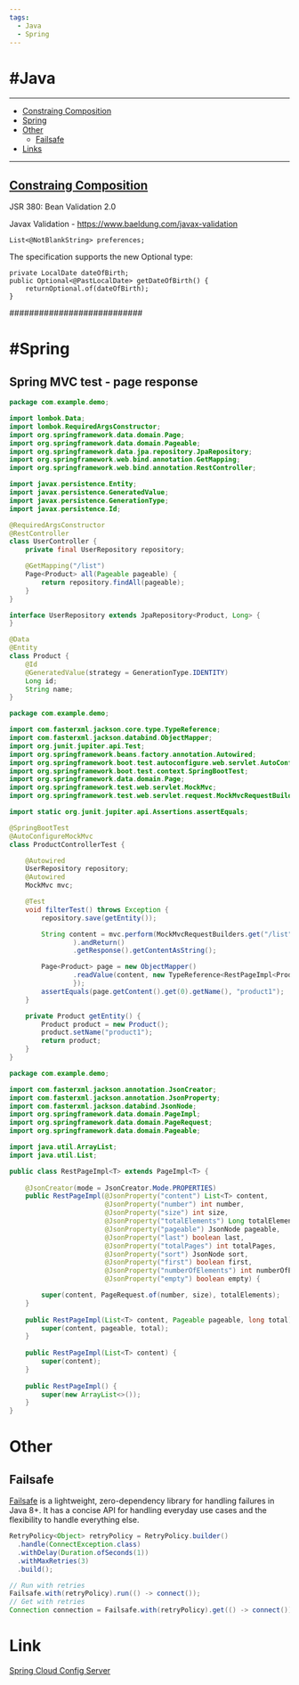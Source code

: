 ```yaml
---
tags:
  - Java
  - Spring
---
```


# #Java

---
- [Constraing Composition](#Constraining-Composition)
- [Spring](#Spring)
- [Other](#Other)
	- [Failsafe](##Failsafe)
- [Links](#Link)
---


## [Constraing Composition](https://www.baeldung.com/java-bean-validation-constraint-composition)

JSR 380: Bean Validation 2.0

Javax Validation - https://www.baeldung.com/javax-validation


```
List<@NotBlankString> preferences;
```

The specification supports the new Optional type:
```
private LocalDate dateOfBirth;
public Optional<@PastLocalDate> getDateOfBirth() {
    returnOptional.of(dateOfBirth);
}
```

###########################

# #Spring
## Spring MVC test - page response

```java
package com.example.demo;

import lombok.Data;
import lombok.RequiredArgsConstructor;
import org.springframework.data.domain.Page;
import org.springframework.data.domain.Pageable;
import org.springframework.data.jpa.repository.JpaRepository;
import org.springframework.web.bind.annotation.GetMapping;
import org.springframework.web.bind.annotation.RestController;

import javax.persistence.Entity;
import javax.persistence.GeneratedValue;
import javax.persistence.GenerationType;
import javax.persistence.Id;

@RequiredArgsConstructor
@RestController
class UserController {
    private final UserRepository repository;

    @GetMapping("/list")
    Page<Product> all(Pageable pageable) {
        return repository.findAll(pageable);
    }
}

interface UserRepository extends JpaRepository<Product, Long> {
}

@Data
@Entity
class Product {
    @Id
    @GeneratedValue(strategy = GenerationType.IDENTITY)
    Long id;
    String name;
}
```


```java
package com.example.demo;

import com.fasterxml.jackson.core.type.TypeReference;
import com.fasterxml.jackson.databind.ObjectMapper;
import org.junit.jupiter.api.Test;
import org.springframework.beans.factory.annotation.Autowired;
import org.springframework.boot.test.autoconfigure.web.servlet.AutoConfigureMockMvc;
import org.springframework.boot.test.context.SpringBootTest;
import org.springframework.data.domain.Page;
import org.springframework.test.web.servlet.MockMvc;
import org.springframework.test.web.servlet.request.MockMvcRequestBuilders;

import static org.junit.jupiter.api.Assertions.assertEquals;

@SpringBootTest
@AutoConfigureMockMvc
class ProductControllerTest {

    @Autowired
    UserRepository repository;
    @Autowired
    MockMvc mvc;

    @Test
    void filterTest() throws Exception {
        repository.save(getEntity());

        String content = mvc.perform(MockMvcRequestBuilders.get("/list")
                ).andReturn()
                .getResponse().getContentAsString();

        Page<Product> page = new ObjectMapper()
                .readValue(content, new TypeReference<RestPageImpl<Product>>() {
                });
        assertEquals(page.getContent().get(0).getName(), "product1");
    }

    private Product getEntity() {
        Product product = new Product();
        product.setName("product1");
        return product;
    }
}
```

```java
package com.example.demo;

import com.fasterxml.jackson.annotation.JsonCreator;
import com.fasterxml.jackson.annotation.JsonProperty;
import com.fasterxml.jackson.databind.JsonNode;
import org.springframework.data.domain.PageImpl;
import org.springframework.data.domain.PageRequest;
import org.springframework.data.domain.Pageable;

import java.util.ArrayList;
import java.util.List;

public class RestPageImpl<T> extends PageImpl<T> {
 
    @JsonCreator(mode = JsonCreator.Mode.PROPERTIES)
    public RestPageImpl(@JsonProperty("content") List<T> content,
                        @JsonProperty("number") int number,
                        @JsonProperty("size") int size,
                        @JsonProperty("totalElements") Long totalElements,
                        @JsonProperty("pageable") JsonNode pageable,
                        @JsonProperty("last") boolean last,
                        @JsonProperty("totalPages") int totalPages,
                        @JsonProperty("sort") JsonNode sort,
                        @JsonProperty("first") boolean first,
                        @JsonProperty("numberOfElements") int numberOfElements,
                        @JsonProperty("empty") boolean empty) {

        super(content, PageRequest.of(number, size), totalElements);
    }
 
    public RestPageImpl(List<T> content, Pageable pageable, long total) {
        super(content, pageable, total);
    }
 
    public RestPageImpl(List<T> content) {
        super(content);
    }
 
    public RestPageImpl() {
        super(new ArrayList<>());
    }
}
```



# Other

## Failsafe
[Failsafe](https://failsafe.dev/) is a lightweight, zero-dependency library for handling failures in Java 8+. It has a concise API for handling everyday use cases and the flexibility to handle everything else.

```Java
RetryPolicy<Object> retryPolicy = RetryPolicy.builder()
  .handle(ConnectException.class)
  .withDelay(Duration.ofSeconds(1))
  .withMaxRetries(3)
  .build();

// Run with retries 
Failsafe.with(retryPolicy).run(() -> connect());  
// Get with retries 
Connection connection = Failsafe.with(retryPolicy).get(() -> connect());`
```



# Link

[Spring Cloud Config Server](https://github.com/hyness/spring-cloud-config-server)
